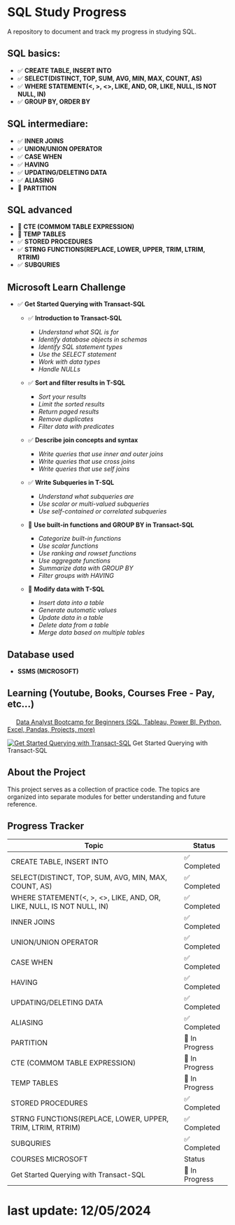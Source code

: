 # SQL Study Progress

A repository to document and track my progress in studying SQL.

## SQL basics: 
- ✅ **CREATE TABLE, INSERT INTO**
- ✅ **SELECT(DISTINCT, TOP, SUM, AVG, MIN, MAX, COUNT, AS)**
- ✅ **WHERE STATEMENT(<, >, <>, LIKE, AND, OR, LIKE, NULL, IS NOT NULL, IN)**
- ✅ **GROUP BY, ORDER BY**

## SQL intermediare:
- ✅ **INNER JOINS**
- ✅ **UNION/UNION OPERATOR**
- ✅ **CASE WHEN**
- ✅ **HAVING**
- ✅ **UPDATING/DELETING DATA**
- ✅ **ALIASING**
- 🔄 **PARTITION**

## SQL advanced
- 🔄 **CTE (COMMOM TABLE EXPRESSION)**
- 🔄 **TEMP TABLES**
- ✅ **STORED PROCEDURES**
- ✅ **STRNG FUNCTIONS(REPLACE, LOWER, UPPER, TRIM, LTRIM, RTRIM)**
- ✅ **SUBQURIES**

## Microsoft Learn Challenge
- ✅ **Get Started Querying with Transact-SQL**
    - ✅ **Introduction to Transact-SQL**
        - *Understand what SQL is for*
        - *Identify database objects in schemas*
        - *Identify SQL statement types*
        - *Use the SELECT statement*
        - *Work with data types*
        - *Handle NULLs* 
    - ✅ **Sort and filter results in T-SQL**
        - *Sort your results*
        - *Limit the sorted results*
        - *Return paged results*
        - *Remove duplicates*
        - *Filter data with predicates*

    - ✅ **Describe join concepts and syntax**
        - *Write queries that use inner and outer joins*
        - *Write queries that use cross joins*
        - *Write queries that use self joins*

    - ✅ **Write Subqueries in T-SQL**
        - *Understand what subqueries are*
        - *Use scalar or multi-valued subqueries*
        - *Use self-contained or correlated subqueries*

    - 🔄 **Use built-in functions and GROUP BY in Transact-SQL**
        - *Categorize built-in functions*
        - *Use scalar functions*
        - *Use ranking and rowset functions*
        - *Use aggregate functions*
        - *Summarize data with GROUP BY*
        - *Filter groups with HAVING*

    - 🔄 **Modify data with T-SQL**
        - *Insert data into a table*
        - *Generate automatic values*
        - *Update data in a table*
        - *Delete data from a table*
        - *Merge data based on multiple tables*

## Database used
- **SSMS (MICROSOFT)**

## Learning (Youtube, Books, Courses Free - Pay, etc...)
<img src="https://icons.iconarchive.com/icons/dakirby309/simply-styled/16/YouTube-icon.png" width="16" height="16"> [Data Analyst Bootcamp for Beginners (SQL, Tableau, Power BI, Python, Excel, Pandas, Projects, more)](https://www.youtube.com/watch?v=PSNXoAs2FtQ&list=PLzvh0LmBlZxnv6iJBrnhj4vRKdeXZqZSg)


[![Get Started Querying with Transact-SQL](https://learn.microsoft.com/en-us/training/achievements/get-started-querying-with-transact-sql.svg)](https://learn.microsoft.com/en-us/training/paths/get-started-querying-with-transact-sql/) Get Started Querying with Transact-SQL

## About the Project

This project serves as a collection of practice code. The topics are organized into separate modules for better understanding and future reference.

## Progress Tracker

| Topic                      | Status          |
|----------------------------|-----------------|
| CREATE TABLE, INSERT INTO | ✅ Completed    |
| SELECT(DISTINCT, TOP, SUM, AVG, MIN, MAX, COUNT, AS)                 | ✅ Completed    |
| WHERE STATEMENT(<, >, <>, LIKE, AND, OR, LIKE, NULL, IS NOT NULL, IN) | ✅ Completed |
| INNER JOINS                    | ✅  Completed |
| UNION/UNION OPERATOR                    | ✅  Completed |
| CASE WHEN                    | ✅  Completed |
| HAVING                    | ✅  Completed |
| UPDATING/DELETING DATA                    | ✅  Completed |
| ALIASING                    | ✅  Completed |
| PARTITION                   | 🔄  In Progress |
| CTE (COMMOM TABLE EXPRESSION)                   | 🔄  In Progress |
| TEMP TABLES                   | 🔄  In Progress |
| STORED PROCEDURES                  | ✅  Completed |
| STRNG FUNCTIONS(REPLACE, LOWER, UPPER, TRIM, LTRIM, RTRIM)                  | ✅  Completed |
| SUBQURIES                  | ✅  Completed |
| COURSES MICROSOFT       | Status |
| Get Started Querying with Transact-SQL                 | 🔄  In Progress ||


# last update: 12/05/2024

